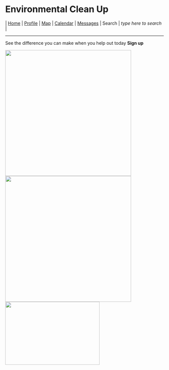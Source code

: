 # Environmental Clean Up 

| [Home](https://pdc1601.github.io/SWEN-101-Group1/) | [Profile](https://pdc1601.github.io/SWEN-101-Group1/profile) | [Map](https://pdc1601.github.io/SWEN-101-Group1/map) | [Calendar](https://pdc1601.github.io/SWEN-101-Group1/calendar) | [Messages](https://pdc1601.github.io/SWEN-101-Group1/messages) | Search | *type here to search* |

------------------------------------
See the difference you can make when you help out today
**Sign up**

<img width="400" height="400" src="https://www.wemove.eu/sites/wemove.eu/files/webform/campaign/gettyimages-763242941_0.jpeg"> <img width="400" height="400" src="https://www.ncel.net/wp-content/uploads/2018/05/Plastics-1.jpg"> <img width="300" height="200" src="https://3sgnl2s7bpy1cjg9d34esq4e-wpengine.netdna-ssl.com/wp-content/uploads/2018/11/0qW5Rs2XUfY3-300x200.jpg">
